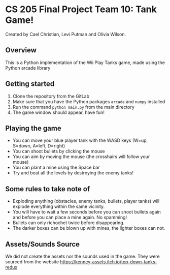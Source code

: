 # CS 205 Final Project Team 10: Tank Game!
Created by Cael Christian, Levi Putman and Olivia Wilson.

## Overview
This is a Python implementation of the Wii Play Tanks game, made using the Python arcade library

## Getting started
1) Clone the repository from the GitLab
2) Make sure that you have the Python packages `arcade` and `numpy` installed
3) Run the command `python main.py` from the main directory
4) The game window should appear, have fun!

## Playing the game
- You can move your blue player tank with the WASD keys (W=up, S=down, A=left, D=right)
- You can shoot bullets by clicking the mouse
- You can aim by moving the mouse (the crosshairs will follow your mouse)
- You can plant a mine using the Space bar
- Try and beat all the levels by destroying the enemy tanks!

## Some rules to take note of
- Exploding anything (obstacles, enemy tanks, bullets, player tanks) will explode everything within the same vicinity.
- You will have to wait a few seconds before you can shoot bullets again and before you can place a mine again. No spamming!
- Bullets can only richochet twice before disappearing.
- The darker boxes can be blown up with mines, the lighter boxes can not.

## Assets/Sounds Source
We did not create the assets nor the sounds used in the game. They were sourced from the website https://kenney-assets.itch.io/top-down-tanks-redux
